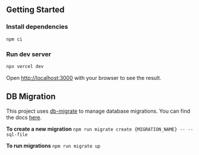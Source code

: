 ## Getting Started

### Install dependencies

```
npm ci
```

### Run dev server

```bash
npx vercel dev
```

Open [http://localhost:3000](http://localhost:3000) with your browser to see the result.

## DB Migration

This project uses [db-migrate](https://github.com/db-migrate/node-db-migrate) to manage database migrations. You can find the docs [here](https://db-migrate.readthedocs.io/en/latest).

**To create a new migration** `npm run migrate create {MIGRATION_NAME} -- --sql-file`

**To run migrations** `npm run migrate up`
